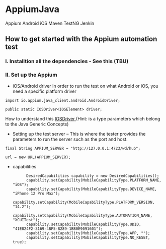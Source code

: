 # AppiumJava
Appium Android iOS Maven TestNG Jenkin

## How to get started with the Appium automation test

### I. Installtion all the dependencies - See this (TBU)

### II. Set up the  Appium 
- iOS/Android driver 
In order to run the test on what Android or iOS, you need a specific platform driver

`import io.appium.java_client.android.AndroidDriver;` 

`public static IOSDriver<IOSElement> driver;`

How to understand this  [IOSDriver<IOSElement> ](https://appium.github.io/java-client/io/appium/java_client/ios/IOSDriver.html)
 (Hint: <T> is a type parameters which belong to the Java Generic Concepts)

- Setting up the test server – This is where the tester provides the parameters to run the server such as the port and host. 

`final String APPIUM_SERVER = "http://127.0.0.1:4723/wd/hub";`

`url = new URL(APPIUM_SERVER);`
 
- capabilities

            DesiredCapabilities capability = new DesiredCapabilities();
            capability.setCapability(MobileCapabilityType.PLATFORM_NAME, "iOS");
            capability.setCapability(MobileCapabilityType.DEVICE_NAME, "iPhone 12 Pro Max");
            capability.setCapability(MobileCapabilityType.PLATFORM_VERSION, "14.2");
            capability.setCapability(MobileCapabilityType.AUTOMATION_NAME, "XCUITest");
            capability.setCapability(MobileCapabilityType.UDID, "41E824F2-3169-4BF5-8289-1BB0E9091601");
            capability.setCapability(MobileCapabilityType.APP, "");
            capability.setCapability(MobileCapabilityType.NO_RESET, true);

